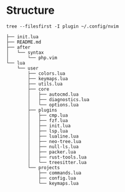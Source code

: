 # Structure

    tree --filesfirst -I plugin ~/.config/nvim

    ├── init.lua
    ├── README.md
    ├── after
    │   └── syntax
    │       └── php.vim
    └── lua
        └── user
            ├── colors.lua
            ├── keymaps.lua
            ├── utils.lua
            ├── core
            │   ├── autocmd.lua
            │   ├── diagnostics.lua
            │   └── options.lua
            ├── plugins
            │   ├── cmp.lua
            │   ├── fzf.lua
            │   ├── init.lua
            │   ├── lsp.lua
            │   ├── lualine.lua
            │   ├── neo-tree.lua
            │   ├── null-ls.lua
            │   ├── packer.lua
            │   ├── rust-tools.lua
            │   └── treesitter.lua
            └── projects
                ├── commands.lua
                ├── config.lua
                └── keymaps.lua
